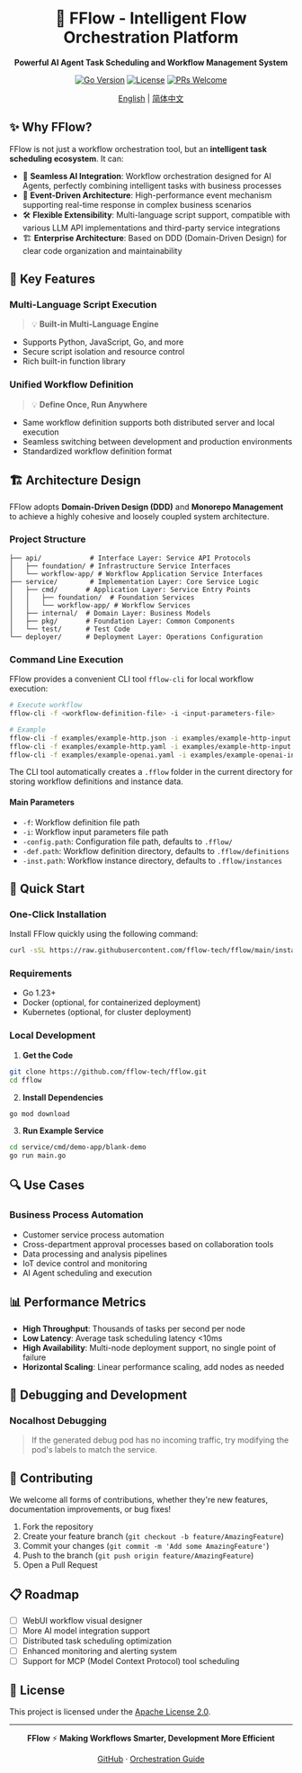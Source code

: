 <div align="center">

# 🚀 FFlow - Intelligent Flow Orchestration Platform

**Powerful AI Agent Task Scheduling and Workflow Management System**

[![Go Version](https://img.shields.io/badge/Go-1.16+-blue.svg)](https://golang.org/)
[![License](https://img.shields.io/badge/License-Apache%202.0-green.svg)](LICENSE)
[![PRs Welcome](https://img.shields.io/badge/PRs-welcome-brightgreen.svg)](CONTRIBUTING.md)

[English](README.md) | [简体中文](README.zh-CN.md)

</div>

## ✨ Why FFlow?

FFlow is not just a workflow orchestration tool, but an **intelligent task scheduling ecosystem**. It can:

- 🤖 **Seamless AI Integration**: Workflow orchestration designed for AI Agents, perfectly combining intelligent tasks with business processes
- 🔄 **Event-Driven Architecture**: High-performance event mechanism supporting real-time response in complex business scenarios
- 🛠️ **Flexible Extensibility**: Multi-language script support, compatible with various LLM API implementations and third-party service integrations
- 🏗️ **Enterprise Architecture**: Based on DDD (Domain-Driven Design) for clear code organization and maintainability

## 🌟 Key Features

### Multi-Language Script Execution

> 💡 **Built-in Multi-Language Engine**

- Supports Python, JavaScript, Go, and more
- Secure script isolation and resource control
- Rich built-in function library

### Unified Workflow Definition

> 💡 **Define Once, Run Anywhere**

- Same workflow definition supports both distributed server and local execution
- Seamless switching between development and production environments
- Standardized workflow definition format

## 🏗️ Architecture Design

FFlow adopts **Domain-Driven Design (DDD)** and **Monorepo Management** to achieve a highly cohesive and loosely coupled system architecture.

### Project Structure

```
├── api/            # Interface Layer: Service API Protocols
│   ├── foundation/ # Infrastructure Service Interfaces
│   └── workflow-app/ # Workflow Application Service Interfaces
├── service/        # Implementation Layer: Core Service Logic
│   ├── cmd/       # Application Layer: Service Entry Points
│   │   ├── foundation/  # Foundation Services
│   │   └── workflow-app/ # Workflow Services
│   ├── internal/  # Domain Layer: Business Models
│   ├── pkg/       # Foundation Layer: Common Components
│   └── test/      # Test Code
└── deployer/      # Deployment Layer: Operations Configuration
```

### Command Line Execution

FFlow provides a convenient CLI tool `fflow-cli` for local workflow execution:

```bash
# Execute workflow
fflow-cli -f <workflow-definition-file> -i <input-parameters-file>

# Example
fflow-cli -f examples/example-http.json -i examples/example-http-input.json
fflow-cli -f examples/example-http.yaml -i examples/example-http-input.json
fflow-cli -f examples/example-openai.yaml -i examples/example-openai-input.json
```

The CLI tool automatically creates a `.fflow` folder in the current directory for storing workflow definitions and instance data.

#### Main Parameters

- `-f`: Workflow definition file path
- `-i`: Workflow input parameters file path
- `-config.path`: Configuration file path, defaults to `.fflow/`
- `-def.path`: Workflow definition directory, defaults to `.fflow/definitions`
- `-inst.path`: Workflow instance directory, defaults to `.fflow/instances`

## 🚀 Quick Start

### One-Click Installation

Install FFlow quickly using the following command:

```bash
curl -sSL https://raw.githubusercontent.com/fflow-tech/fflow/main/install.sh | bash
```

### Requirements

- Go 1.23+
- Docker (optional, for containerized deployment)
- Kubernetes (optional, for cluster deployment)

### Local Development

1. **Get the Code**

```bash
git clone https://github.com/fflow-tech/fflow.git
cd fflow
```

2. **Install Dependencies**

```bash
go mod download
```

3. **Run Example Service**

```bash
cd service/cmd/demo-app/blank-demo
go run main.go
```

## 🔍 Use Cases

### Business Process Automation

- Customer service process automation
- Cross-department approval processes based on collaboration tools
- Data processing and analysis pipelines
- IoT device control and monitoring
- AI Agent scheduling and execution

## 📊 Performance Metrics

- **High Throughput**: Thousands of tasks per second per node
- **Low Latency**: Average task scheduling latency <10ms
- **High Availability**: Multi-node deployment support, no single point of failure
- **Horizontal Scaling**: Linear performance scaling, add nodes as needed

## 🔨 Debugging and Development

### Nocalhost Debugging

> If the generated debug pod has no incoming traffic, try modifying the pod's labels to match the service.

## 🤝 Contributing

We welcome all forms of contributions, whether they're new features, documentation improvements, or bug fixes!

1. Fork the repository
2. Create your feature branch (`git checkout -b feature/AmazingFeature`)
3. Commit your changes (`git commit -m 'Add some AmazingFeature'`)
4. Push to the branch (`git push origin feature/AmazingFeature`)
5. Open a Pull Request

## 📋 Roadmap

- [ ] WebUI workflow visual designer
- [ ] More AI model integration support
- [ ] Distributed task scheduling optimization
- [ ] Enhanced monitoring and alerting system
- [ ] Support for MCP (Model Context Protocol) tool scheduling

## 📄 License

This project is licensed under the [Apache License 2.0](https://www.apache.org/licenses/LICENSE-2.0).

---

<div align="center">

**FFlow** ⚡ **Making Workflows Smarter, Development More Efficient**

[GitHub](https://github.com/fflow-tech/fflow) · [Orchestration Guide](https://github.com/fflow-tech/fflow/blob/main/docs/user-guide.md)

</div>
